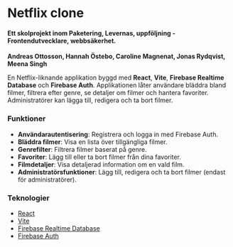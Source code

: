 # Netflix clone
#### Ett skolprojekt inom Paketering, Levernas, uppföljning - Frontendutvecklare, webbsäkerhet.
**Andreas Ottosson, Hannah Östebo, Caroline Magnenat, Jonas Rydqvist, Meena Singh**

En Netflix-liknande applikation byggd med **React**, **Vite**, **Firebase Realtime Database** och **Firebase Auth**. Applikationen låter användare bläddra bland filmer, filtrera efter genre, se detaljer om filmer och hantera favoriter. Administratörer kan lägga till, redigera och ta bort filmer.

### Funktioner
- **Användarautentisering**: Registrera och logga in med Firebase Auth.
- **Bläddra filmer**: Visa en lista över tillgängliga filmer.
- **Genrefilter**: Filtrera filmer baserat på genre.
- **Favoriter**: Lägg till eller ta bort filmer från dina favoriter.
- **Filmdetaljer**: Visa detaljerad information om en vald film.
- **Administratörsfunktioner**: Lägg till, redigera och ta bort filmer (endast för administratörer).


### Teknologier
- [React](https://reactjs.org/)
- [Vite](https://vitejs.dev/)
- [Firebase Realtime Database](https://firebase.google.com/products/realtime-database)
- [Firebase Auth](https://firebase.google.com/products/auth)
